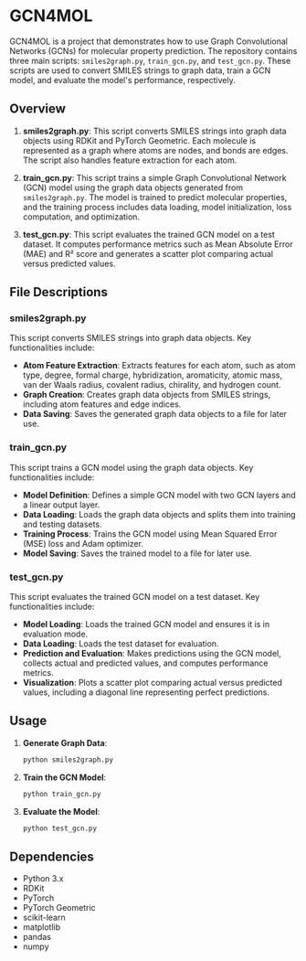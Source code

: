 # GCN4MOL

GCN4MOL is a project that demonstrates how to use Graph Convolutional Networks (GCNs) for molecular property prediction. The repository contains three main scripts: `smiles2graph.py`, `train_gcn.py`, and `test_gcn.py`. These scripts are used to convert SMILES strings to graph data, train a GCN model, and evaluate the model's performance, respectively.

## Overview

1. **smiles2graph.py**: This script converts SMILES strings into graph data objects using RDKit and PyTorch Geometric. Each molecule is represented as a graph where atoms are nodes, and bonds are edges. The script also handles feature extraction for each atom.

2. **train_gcn.py**: This script trains a simple Graph Convolutional Network (GCN) model using the graph data objects generated from `smiles2graph.py`. The model is trained to predict molecular properties, and the training process includes data loading, model initialization, loss computation, and optimization.

3. **test_gcn.py**: This script evaluates the trained GCN model on a test dataset. It computes performance metrics such as Mean Absolute Error (MAE) and R² score and generates a scatter plot comparing actual versus predicted values.

## File Descriptions

### smiles2graph.py

This script converts SMILES strings into graph data objects. Key functionalities include:

- **Atom Feature Extraction**: Extracts features for each atom, such as atom type, degree, formal charge, hybridization, aromaticity, atomic mass, van der Waals radius, covalent radius, chirality, and hydrogen count.
- **Graph Creation**: Creates graph data objects from SMILES strings, including atom features and edge indices.
- **Data Saving**: Saves the generated graph data objects to a file for later use.

### train_gcn.py

This script trains a GCN model using the graph data objects. Key functionalities include:

- **Model Definition**: Defines a simple GCN model with two GCN layers and a linear output layer.
- **Data Loading**: Loads the graph data objects and splits them into training and testing datasets.
- **Training Process**: Trains the GCN model using Mean Squared Error (MSE) loss and Adam optimizer.
- **Model Saving**: Saves the trained model to a file for later use.

### test_gcn.py

This script evaluates the trained GCN model on a test dataset. Key functionalities include:

- **Model Loading**: Loads the trained GCN model and ensures it is in evaluation mode.
- **Data Loading**: Loads the test dataset for evaluation.
- **Prediction and Evaluation**: Makes predictions using the GCN model, collects actual and predicted values, and computes performance metrics.
- **Visualization**: Plots a scatter plot comparing actual versus predicted values, including a diagonal line representing perfect predictions.

## Usage

1. **Generate Graph Data**:
   ```sh
   python smiles2graph.py
   ```
2. **Train the GCN Model**:
   ```sh
   python train_gcn.py
   ```
3. **Evaluate the Model**:
   ```sh
   python test_gcn.py
   ```
## Dependencies
- Python 3.x
- RDKit
- PyTorch
- PyTorch Geometric
- scikit-learn
- matplotlib
- pandas
- numpy
  
